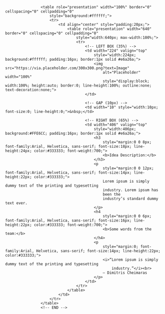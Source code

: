 <!-- START: 35% | 10px gap | 65% (Outlook-safe, 640px wide) -->
                    <table role="presentation" width="100%" border="0" cellspacing="0" cellpadding="0"
                        style="background:#ffffff;">
                        <tr>
                            <td align="center" style="padding:20px;">
                                <table role="presentation" width="640" border="0" cellspacing="0" cellpadding="0"
                                    style="width:640px; max-width:100%;">
                                    <tr>
                                        <!-- LEFT BOX (35%) -->
                                        <td width="224" valign="top"
                                            style="width:224px; background:#ffffff; padding:16px; border:1px solid #e6a26a;">
                                            <img src="https://via.placeholder.com/300x300.png?text=Image"
                                                alt="Placeholder" width="100%"
                                                style="display:block; width:100%; height:auto; border:0; line-height:100%; outline:none; text-decoration:none;">
                                        </td>

                                        <!-- GAP (10px) -->
                                        <td width="10" style="width:10px; font-size:0; line-height:0;">&nbsp;</td>

                                        <!-- RIGHT BOX (65%) -->
                                        <td width="406" valign="top"
                                            style="width:406px; background:#FFE6CC; padding:16px; border:1px solid #e6a26a;">
                                            <h3
                                                style="margin:0 0 8px; font-family:Arial, Helvetica, sans-serif; font-size:18px; line-height:24px; color:#333333; font-weight:700;">
                                                <b>Idea Description:</b>
                                            </h3>
                                            <p
                                                style="margin:0 0 12px; font-family:Arial, Helvetica, sans-serif; font-size:14px; line-height:22px; color:#333333;">
                                                Lorem ipsum is simply dummy text of the printing and typesetting
                                                industry. Lorem ipsum has
                                                been the
                                                industry’s standard dummy text ever.
                                            </p>
                                            <h4
                                                style="margin:0 0 6px; font-family:Arial, Helvetica, sans-serif; font-size:16px; line-height:22px; color:#333333; font-weight:700;">
                                                <b>Some words from the team:</b>
                                            </h4>
                                            <p
                                                style="margin:0; font-family:Arial, Helvetica, sans-serif; font-size:14px; line-height:22px; color:#333333;">
                                                <i>“Lorem ipsum is simply dummy text of the printing and typesetting
                                                    industry.”</i><br>
                                                – Dimitris Cheimaras
                                            </p>
                                        </td>
                                    </tr>
                                </table>
                            </td>
                        </tr>
                    </table>
                    <!-- END -->
